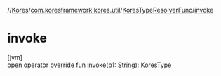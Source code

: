 //[Kores](../../../index.md)/[com.koresframework.kores.util](../index.md)/[KoresTypeResolverFunc](index.md)/[invoke](invoke.md)

# invoke

[jvm]\
open operator override fun [invoke](invoke.md)(p1: [String](https://kotlinlang.org/api/latest/jvm/stdlib/kotlin/-string/index.html)): [KoresType](../../com.koresframework.kores.type/-kores-type/index.md)
